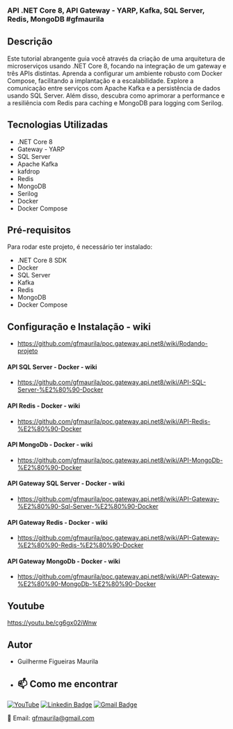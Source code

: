 
### API .NET Core 8, API Gateway - YARP, Kafka, SQL Server, Redis, MongoDB #gfmaurila

## Descrição
Este tutorial abrangente guia você através da criação de uma arquitetura de microserviços usando .NET Core 8, focando na integração de um gateway e três APIs distintas. Aprenda a configurar um ambiente robusto com Docker Compose, facilitando a implantação e a escalabilidade. Explore a comunicação entre serviços com Apache Kafka e a persistência de dados usando SQL Server. Além disso, descubra como aprimorar a performance e a resiliência com Redis para caching e MongoDB para logging com Serilog.

## Tecnologias Utilizadas
- .NET Core 8
- Gateway - YARP
- SQL Server
- Apache Kafka
- kafdrop
- Redis
- MongoDB
- Serilog
- Docker
- Docker Compose

## Pré-requisitos
Para rodar este projeto, é necessário ter instalado:
- .NET Core 8 SDK
- Docker
- SQL Server
- Kafka
- Redis
- MongoDB
- Docker Compose

## Configuração e Instalação - wiki
- https://github.com/gfmaurila/poc.gateway.api.net8/wiki/Rodando-projeto


#### API SQL Server - Docker - wiki
- https://github.com/gfmaurila/poc.gateway.api.net8/wiki/API-SQL-Server-%E2%80%90-Docker

#### API Redis - Docker - wiki
- https://github.com/gfmaurila/poc.gateway.api.net8/wiki/API-Redis-%E2%80%90-Docker

#### API MongoDb - Docker - wiki
- https://github.com/gfmaurila/poc.gateway.api.net8/wiki/API-MongoDb-%E2%80%90-Docker



#### API Gateway SQL Server - Docker - wiki
- https://github.com/gfmaurila/poc.gateway.api.net8/wiki/API-Gateway-%E2%80%90-Sql-Server-%E2%80%90-Docker

#### API Gateway Redis - Docker - wiki
- https://github.com/gfmaurila/poc.gateway.api.net8/wiki/API-Gateway-%E2%80%90-Redis-%E2%80%90-Docker

#### API Gateway MongoDb - Docker - wiki
- https://github.com/gfmaurila/poc.gateway.api.net8/wiki/API-Gateway-%E2%80%90-MongoDb-%E2%80%90-Docker



## Youtube
https://youtu.be/cg6gx02iWnw

## Autor

- Guilherme Figueiras Maurila

- ## 📫 Como me encontrar
[![YouTube](https://img.shields.io/badge/YouTube-FF0000?style=for-the-badge&logo=youtube&logoColor=white)](https://www.youtube.com/channel/UCjy19AugQHIhyE0Nv558jcQ)
[![Linkedin Badge](https://img.shields.io/badge/-Guilherme_Figueiras_Maurila-blue?style=flat-square&logo=Linkedin&logoColor=white&link=https://www.linkedin.com/in/guilherme-maurila)](https://www.linkedin.com/in/guilherme-maurila)
[![Gmail Badge](https://img.shields.io/badge/-gfmaurila@gmail.com-c14438?style=flat-square&logo=Gmail&logoColor=white&link=mailto:gfmaurila@gmail.com)](mailto:gfmaurila@gmail.com)

📧 Email: gfmaurila@gmail.com



